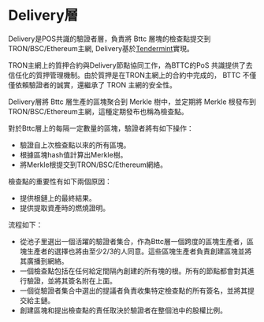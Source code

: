 # Delivery層

Delivery是POS共識的驗證者層，負責將 Bttc 層塊的檢查點提交到 TRON/BSC/Ethereum主網, Delivery基於[Tendermint](https://tendermint.com/)實現。

TRON主網上的質押合約與Delivery節點協同工作，為BTTC的PoS 共識提供了去信任化的質押管理機制。由於質押是在TRON主網上的合約中完成的， BTTC 不僅僅依賴驗證者的誠實，還繼承了 TRON 主網的安全性。

Delivery層將 Bttc 層生產的區塊聚合到 Merkle 樹中，並定期將 Merkle 根發布到 TRON/BSC/Ethereum主網，這種定期發布也稱為檢查點。

對於Bttc層上的每隔一定數量的區塊，驗證者將有如下操作：
* 驗證自上次檢查點以來的所有區塊。
* 根據區塊hash值計算出Merkle樹。
* 將Merkle根提交到TRON/BSC/Ethereum網絡。

檢查點的重要性有如下兩個原因：
* 提供根鏈上的最終結果。
* 提供提取資產時的燃燒證明。

流程如下：
- 從池子里選出一個活躍的驗證者集合，作為Bttc層一個跨度的區塊生產者，區塊生產者的選擇也將由至少2/3的人同意。這些區塊生產者負責創建區塊並將其廣播到網絡。
- 一個檢查點包括在任何給定間隔內創建的所有塊的根。所有的節點都會對其進行驗證，並將其簽名附在上面。
- 一個從驗證者集合中選出的提議者負責收集特定檢查點的所有簽名，並將其提交給主鏈。
- 創建區塊和提出檢查點的責任取決於驗證者在整個池中的股權比例。
